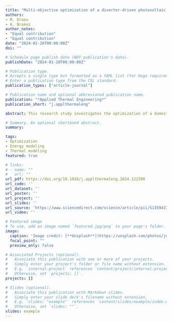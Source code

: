 ```yaml
---
title: "Multi-objective optimization of a diverter-driven photovoltaic water heater: A residential case study in Morocco"
authors:
- M. Draou
- A. Brakez
author_notes:
- "Equal contribution"
- "Equal contribution"
date: "2024-01-20T00:00:00Z"
doi: ""

# Schedule page publish date (NOT publication's date).
publishDate: "2024-01-20T00:00:00Z"

# Publication type.
# Accepts a single type but formatted as a YAML list (for Hugo requirements).
# Enter a publication type from the CSL standard.
publication_types: ["article-journal"]

# Publication name and optional abbreviated publication name.
publication: "*Applied Thermal Engineering*"
publication_short: "j.applthermaleng"

abstract: This research study investigates the optimization of a domestic hot water storage tank system integrated with a photovoltaic grid-tied setup using a power Diverter. The aim is to maximize self-consumption of PV-generated energy while maintaining safe water temperature above 55 °C. Pareto-efficient solutions were derived through multi-objective optimization, revealing an optimized configuration. This optimized configuration resulted in high self-consumption rate of 87 % and provided a 2190 h of hot water above the safety threshold. A comparative analysis was conducted against a reference system, demonstrating the advantages of the optimized system. The optimized system exhibited significant reductions of 46 % in auxiliary energy requirements and 20 % of energy losses as well as a carbon emissions reduction of 0.175 tons per year. These findings highlight the effectiveness of multi-objective optimization techniques in tailoring hot water storage systems. The optimized system enhances energy efficiency, reduces reliance on auxiliary power sources, and minimizes energy losses. Overall, the optimized PV water heater system offers promising strides towards sustainable and efficient domestic hot water energy solutions for domestic scale applications.

# Summary. An optional shortened abstract.
summary:

tags:
- Optimization
- Energy modeling
- Thermal modeling
featured: true

# links:
# - name: ""
#   url: ""
url_pdf: https://doi.org/10.1016/j.applthermaleng.2024.122500
url_code: ''
url_dataset: ''
url_poster: ''
url_project: ''
url_slides: ''
url_source: 'https://www.sciencedirect.com/science/article/pii/S1359431124001686'
url_video: ''

# Featured image
# To use, add an image named `featured.jpg/png` to your page's folder. 
image:
  caption: 'Image credit: [**Unsplash**](https://unsplash.com/photos/jdD8gXaTZsc)'
  focal_point: ""
  preview_only: false

# Associated Projects (optional).
#   Associate this publication with one or more of your projects.
#   Simply enter your project's folder or file name without extension.
#   E.g. `internal-project` references `content/project/internal-project/index.md`.
#   Otherwise, set `projects: []`.
projects: []

# Slides (optional).
#   Associate this publication with Markdown slides.
#   Simply enter your slide deck's filename without extension.
#   E.g. `slides: "example"` references `content/slides/example/index.md`.
#   Otherwise, set `slides: ""`.
slides: example
---
```



